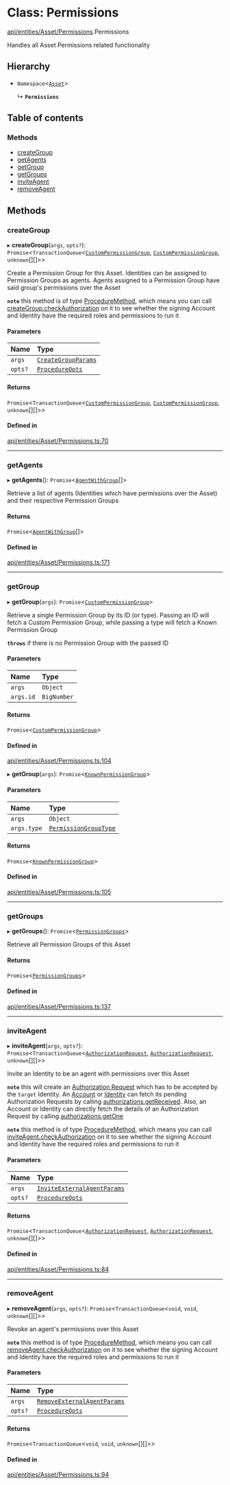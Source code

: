# Class: Permissions

[api/entities/Asset/Permissions](../wiki/api.entities.Asset.Permissions).Permissions

Handles all Asset Permissions related functionality

## Hierarchy

- `Namespace`<[`Asset`](../wiki/api.entities.Asset.Asset)\>

  ↳ **`Permissions`**

## Table of contents

### Methods

- [createGroup](../wiki/api.entities.Asset.Permissions.Permissions#creategroup)
- [getAgents](../wiki/api.entities.Asset.Permissions.Permissions#getagents)
- [getGroup](../wiki/api.entities.Asset.Permissions.Permissions#getgroup)
- [getGroups](../wiki/api.entities.Asset.Permissions.Permissions#getgroups)
- [inviteAgent](../wiki/api.entities.Asset.Permissions.Permissions#inviteagent)
- [removeAgent](../wiki/api.entities.Asset.Permissions.Permissions#removeagent)

## Methods

### createGroup

▸ **createGroup**(`args`, `opts?`): `Promise`<`TransactionQueue`<[`CustomPermissionGroup`](../wiki/api.entities.CustomPermissionGroup.CustomPermissionGroup), [`CustomPermissionGroup`](../wiki/api.entities.CustomPermissionGroup.CustomPermissionGroup), `unknown`[][]\>\>

Create a Permission Group for this Asset. Identities can be assigned to Permission Groups as agents. Agents assigned to a Permission Group have said group's permissions over the Asset

**`note`** this method is of type [ProcedureMethod](../wiki/types.ProcedureMethod), which means you can call [createGroup.checkAuthorization](../wiki/types.ProcedureMethod#checkauthorization)
  on it to see whether the signing Account and Identity have the required roles and permissions to run it

#### Parameters

| Name | Type |
| :------ | :------ |
| `args` | [`CreateGroupParams`](../wiki/types.CreateGroupParams) |
| `opts?` | [`ProcedureOpts`](../wiki/types.ProcedureOpts) |

#### Returns

`Promise`<`TransactionQueue`<[`CustomPermissionGroup`](../wiki/api.entities.CustomPermissionGroup.CustomPermissionGroup), [`CustomPermissionGroup`](../wiki/api.entities.CustomPermissionGroup.CustomPermissionGroup), `unknown`[][]\>\>

#### Defined in

[api/entities/Asset/Permissions.ts:70](https://github.com/PolymathNetwork/polymesh-sdk/blob/c6fe1be3/src/api/entities/Asset/Permissions.ts#L70)

___

### getAgents

▸ **getAgents**(): `Promise`<[`AgentWithGroup`](../wiki/api.entities.Asset.types.AgentWithGroup)[]\>

Retrieve a list of agents (Identities which have permissions over the Asset) and
  their respective Permission Groups

#### Returns

`Promise`<[`AgentWithGroup`](../wiki/api.entities.Asset.types.AgentWithGroup)[]\>

#### Defined in

[api/entities/Asset/Permissions.ts:171](https://github.com/PolymathNetwork/polymesh-sdk/blob/c6fe1be3/src/api/entities/Asset/Permissions.ts#L171)

___

### getGroup

▸ **getGroup**(`args`): `Promise`<[`CustomPermissionGroup`](../wiki/api.entities.CustomPermissionGroup.CustomPermissionGroup)\>

Retrieve a single Permission Group by its ID (or type). Passing an ID will fetch a Custom Permission Group,
  while passing a type will fetch a Known Permission Group

**`throws`** if there is no Permission Group with the passed ID

#### Parameters

| Name | Type |
| :------ | :------ |
| `args` | `Object` |
| `args.id` | `BigNumber` |

#### Returns

`Promise`<[`CustomPermissionGroup`](../wiki/api.entities.CustomPermissionGroup.CustomPermissionGroup)\>

#### Defined in

[api/entities/Asset/Permissions.ts:104](https://github.com/PolymathNetwork/polymesh-sdk/blob/c6fe1be3/src/api/entities/Asset/Permissions.ts#L104)

▸ **getGroup**(`args`): `Promise`<[`KnownPermissionGroup`](../wiki/api.entities.KnownPermissionGroup.KnownPermissionGroup)\>

#### Parameters

| Name | Type |
| :------ | :------ |
| `args` | `Object` |
| `args.type` | [`PermissionGroupType`](../wiki/types.PermissionGroupType) |

#### Returns

`Promise`<[`KnownPermissionGroup`](../wiki/api.entities.KnownPermissionGroup.KnownPermissionGroup)\>

#### Defined in

[api/entities/Asset/Permissions.ts:105](https://github.com/PolymathNetwork/polymesh-sdk/blob/c6fe1be3/src/api/entities/Asset/Permissions.ts#L105)

___

### getGroups

▸ **getGroups**(): `Promise`<[`PermissionGroups`](../wiki/types.PermissionGroups)\>

Retrieve all Permission Groups of this Asset

#### Returns

`Promise`<[`PermissionGroups`](../wiki/types.PermissionGroups)\>

#### Defined in

[api/entities/Asset/Permissions.ts:137](https://github.com/PolymathNetwork/polymesh-sdk/blob/c6fe1be3/src/api/entities/Asset/Permissions.ts#L137)

___

### inviteAgent

▸ **inviteAgent**(`args`, `opts?`): `Promise`<`TransactionQueue`<[`AuthorizationRequest`](../wiki/api.entities.AuthorizationRequest.AuthorizationRequest), [`AuthorizationRequest`](../wiki/api.entities.AuthorizationRequest.AuthorizationRequest), `unknown`[][]\>\>

Invite an Identity to be an agent with permissions over this Asset

**`note`** this will create an [Authorization Request](../wiki/api.entities.AuthorizationRequest.AuthorizationRequest) which has to be accepted by the `target` Identity.
  An [Account](../wiki/api.entities.Account.Account) or [Identity](../wiki/api.entities.Identity.Identity) can fetch its pending Authorization Requests by calling [authorizations.getReceived](../wiki/api.entities.common.namespaces.Authorizations.Authorizations#getreceived).
  Also, an Account or Identity can directly fetch the details of an Authorization Request by calling [authorizations.getOne](../wiki/api.entities.common.namespaces.Authorizations.Authorizations#getone)

**`note`** this method is of type [ProcedureMethod](../wiki/types.ProcedureMethod), which means you can call [inviteAgent.checkAuthorization](../wiki/types.ProcedureMethod#checkauthorization)
  on it to see whether the signing Account and Identity have the required roles and permissions to run it

#### Parameters

| Name | Type |
| :------ | :------ |
| `args` | [`InviteExternalAgentParams`](../wiki/types.InviteExternalAgentParams) |
| `opts?` | [`ProcedureOpts`](../wiki/types.ProcedureOpts) |

#### Returns

`Promise`<`TransactionQueue`<[`AuthorizationRequest`](../wiki/api.entities.AuthorizationRequest.AuthorizationRequest), [`AuthorizationRequest`](../wiki/api.entities.AuthorizationRequest.AuthorizationRequest), `unknown`[][]\>\>

#### Defined in

[api/entities/Asset/Permissions.ts:84](https://github.com/PolymathNetwork/polymesh-sdk/blob/c6fe1be3/src/api/entities/Asset/Permissions.ts#L84)

___

### removeAgent

▸ **removeAgent**(`args`, `opts?`): `Promise`<`TransactionQueue`<`void`, `void`, `unknown`[][]\>\>

Revoke an agent's permissions over this Asset

**`note`** this method is of type [ProcedureMethod](../wiki/types.ProcedureMethod), which means you can call [removeAgent.checkAuthorization](../wiki/types.ProcedureMethod#checkauthorization)
  on it to see whether the signing Account and Identity have the required roles and permissions to run it

#### Parameters

| Name | Type |
| :------ | :------ |
| `args` | [`RemoveExternalAgentParams`](../wiki/types.RemoveExternalAgentParams) |
| `opts?` | [`ProcedureOpts`](../wiki/types.ProcedureOpts) |

#### Returns

`Promise`<`TransactionQueue`<`void`, `void`, `unknown`[][]\>\>

#### Defined in

[api/entities/Asset/Permissions.ts:94](https://github.com/PolymathNetwork/polymesh-sdk/blob/c6fe1be3/src/api/entities/Asset/Permissions.ts#L94)
